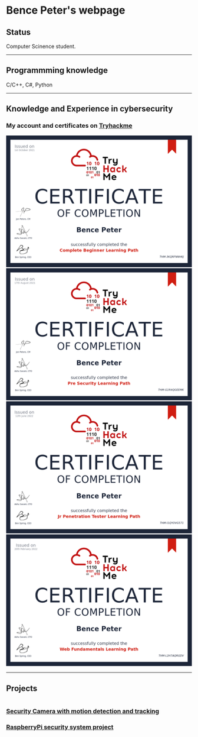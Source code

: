 <h1>Bence Peter's webpage</h1>

<h2>Status</h2>
<p>Computer Scinence student.</p>

<hr />

<h2>Programmming knowledge</h2>
<p>C/C++, C#, Python</p>

<hr />

<h2>Knowledge and Experience in cybersecurity</h2>

<h3>My account and certificates on <a href="https://tryhackme.com">Tryhackme</a></h3>

<script src="https://tryhackme.com/badge/350772"></script>

<img src="THM-3KQRFNNHKJ.png" alt="THM-CompleteBeginner"/>
<img src="THM-G1R4QGEEMK.png" alt="THM-PreSecurity"/>
<img src="THM-I1QYOVG571.png" alt="THM-JrPentester"/>
<img src="THM-L2H7AQRGDV.png" alt="THM-WebFundamentals"/>

<hr />

<h2>Projects<h1>

<h3>
  <a href="https://github.com/Pecneb/security_cam_v1">Security Camera with motion detection and tracking</a>
</h3>

<h3>
  <a href="https://github.com/Pecneb/RaspberryPi_MotionDetection">RaspberryPi security system project</a>
</h3>
